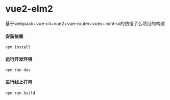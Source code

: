 # vue2-elm2
基于webpack+vue-cli+vue2+vue-router+vuex+mint-ui的仿饿了么项目的构建



#### 安装依赖
` npm install `

#### 运行开发环境
` npm run dev `

#### 进行线上打包
` npm run build `

